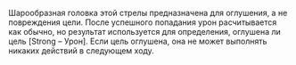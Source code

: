 Шарообразная головка этой стрелы предназначена для оглушения, а не повреждения цели. После успешного попадания урон расчитывается как обычно, но результат используется для определения, оглушена ли цель [Strong – Урон]. Если цель оглушена, она не может выполнять никаких действий в следующем ходу.